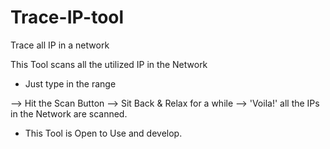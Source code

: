 # Trace-IP-tool
Trace all IP in a network

This Tool scans all the utilized IP in the Network

* Just type in the range 

--> Hit the Scan Button 
	--> Sit Back & Relax for a while 
		--> 'Voila!' all the IPs in the Network are scanned.

* This Tool is Open to Use and develop.
